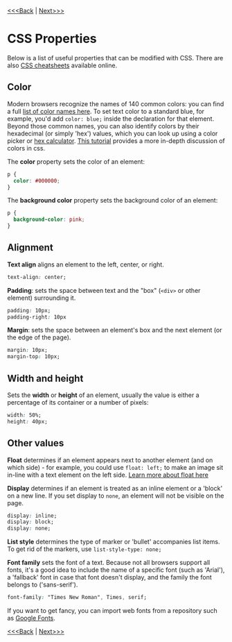 [<<<Back](14-classes.md) | [Next>>>](16-creating_stylesheet.md)

# CSS Properties

Below is a list of useful properties that can be modified with CSS. There are also [CSS cheatsheets](https://courses.cs.washington.edu/courses/cse154/15sp/cheat-sheets/css-cheat-sheet.pdf) available online.

## Color

Modern browsers recognize the names of 140 common colors: you can find a full [list of color names here](https://htmlcolorcodes.com/color-names/). To set text color to a standard blue, for example, you'd add `color: blue;` inside the declaration for that element. Beyond those common names, you can also identify colors by their hexadecimal (or simply 'hex') values, which you can look up using a color picker or [hex calculator](https://www.w3schools.com/colors/colors_hexadecimal.asp). [This tutorial](https://www.w3schools.com/colors/default.asp) provides a more in-depth discussion of colors in css.

The **color** property sets the color of an element:

```css
p {
  color: #000000;
}
```

The **background color** property sets the background color of an element:


```css
p {
  background-color: pink;
}
```

## Alignment

**Text align** aligns an element to the left, center, or right.

```css
text-align: center;
```

**Padding**: sets the space between text and the "box" (`<div>` or other element) surrounding it.

```css
padding: 10px;
padding-right: 10px
```

**Margin**: sets the space between an element's box and the next element (or the edge of the page).

```css
margin: 10px;
margin-top: 10px;
```

## Width and height

Sets the **width** or **height** of an element, usually the value is either a percentage of its container or a number of pixels:  

```css
width: 50%;
height: 40px;
```

## Other values

**Float** determines if an element appears next to another element (and on which side) - for example, you could use `float: left;` to make an image sit in-line with a text element on the left side. [Learn more about float here](https://www.w3schools.com/css/css_float.asp)

**Display** determines if an element is treated as an inline element or a 'block' on a new line. If you set display to `none`, an element will not be visible on the page.

```css
display: inline;
display: block;
display: none;
```

**List style** determines the type of marker or 'bullet' accompanies list items. To get rid of the markers, use `list-style-type: none;` 

**Font family** sets the font of a text. Because not all browsers support all fonts, it's a good idea to include the name of a specific font (such as 'Arial'), a 'fallback' font in case that font doesn't display, and the family the font belongs to ('sans-serif').

```css
font-family: "Times New Roman", Times, serif;
```

If you want to get fancy, you can import web fonts from a repository such as [Google Fonts](https://fonts.google.com/).


[<<<Back](14-classes.md) | [Next>>>](16-creating_stylesheet.md)
